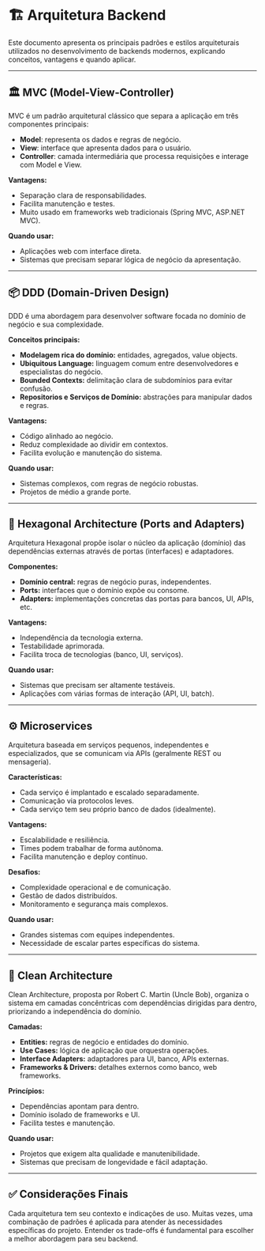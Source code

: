 # 🏗️ Arquitetura Backend

Este documento apresenta os principais padrões e estilos arquiteturais utilizados no desenvolvimento de backends modernos, explicando conceitos, vantagens e quando aplicar.

---

## 🏛️ MVC (Model-View-Controller)

MVC é um padrão arquitetural clássico que separa a aplicação em três componentes principais:

- **Model**: representa os dados e regras de negócio.
- **View**: interface que apresenta dados para o usuário.
- **Controller**: camada intermediária que processa requisições e interage com Model e View.

**Vantagens:**
- Separação clara de responsabilidades.
- Facilita manutenção e testes.
- Muito usado em frameworks web tradicionais (Spring MVC, ASP.NET MVC).

**Quando usar:**
- Aplicações web com interface direta.
- Sistemas que precisam separar lógica de negócio da apresentação.

---

## 📦 DDD (Domain-Driven Design)

DDD é uma abordagem para desenvolver software focada no domínio de negócio e sua complexidade.

**Conceitos principais:**
- **Modelagem rica do domínio:** entidades, agregados, value objects.
- **Ubiquitous Language:** linguagem comum entre desenvolvedores e especialistas do negócio.
- **Bounded Contexts:** delimitação clara de subdomínios para evitar confusão.
- **Repositorios e Serviços de Domínio:** abstrações para manipular dados e regras.

**Vantagens:**
- Código alinhado ao negócio.
- Reduz complexidade ao dividir em contextos.
- Facilita evolução e manutenção do sistema.

**Quando usar:**
- Sistemas complexos, com regras de negócio robustas.
- Projetos de médio a grande porte.

---

## 🧩 Hexagonal Architecture (Ports and Adapters)

Arquitetura Hexagonal propõe isolar o núcleo da aplicação (domínio) das dependências externas através de portas (interfaces) e adaptadores.

**Componentes:**
- **Domínio central:** regras de negócio puras, independentes.
- **Ports:** interfaces que o domínio expõe ou consome.
- **Adapters:** implementações concretas das portas para bancos, UI, APIs, etc.

**Vantagens:**
- Independência da tecnologia externa.
- Testabilidade aprimorada.
- Facilita troca de tecnologias (banco, UI, serviços).

**Quando usar:**
- Sistemas que precisam ser altamente testáveis.
- Aplicações com várias formas de interação (API, UI, batch).

---

## ⚙️ Microservices

Arquitetura baseada em serviços pequenos, independentes e especializados, que se comunicam via APIs (geralmente REST ou mensageria).

**Características:**
- Cada serviço é implantado e escalado separadamente.
- Comunicação via protocolos leves.
- Cada serviço tem seu próprio banco de dados (idealmente).

**Vantagens:**
- Escalabilidade e resiliência.
- Times podem trabalhar de forma autônoma.
- Facilita manutenção e deploy contínuo.

**Desafios:**
- Complexidade operacional e de comunicação.
- Gestão de dados distribuídos.
- Monitoramento e segurança mais complexos.

**Quando usar:**
- Grandes sistemas com equipes independentes.
- Necessidade de escalar partes específicas do sistema.

---

## 🧹 Clean Architecture

Clean Architecture, proposta por Robert C. Martin (Uncle Bob), organiza o sistema em camadas concêntricas com dependências dirigidas para dentro, priorizando a independência do domínio.

**Camadas:**
- **Entities:** regras de negócio e entidades do domínio.
- **Use Cases:** lógica de aplicação que orquestra operações.
- **Interface Adapters:** adaptadores para UI, banco, APIs externas.
- **Frameworks & Drivers:** detalhes externos como banco, web frameworks.

**Princípios:**
- Dependências apontam para dentro.
- Domínio isolado de frameworks e UI.
- Facilita testes e manutenção.

**Quando usar:**
- Projetos que exigem alta qualidade e manutenibilidade.
- Sistemas que precisam de longevidade e fácil adaptação.

---

## ✅ Considerações Finais

Cada arquitetura tem seu contexto e indicações de uso. Muitas vezes, uma combinação de padrões é aplicada para atender às necessidades específicas do projeto. Entender os trade-offs é fundamental para escolher a melhor abordagem para seu backend.

